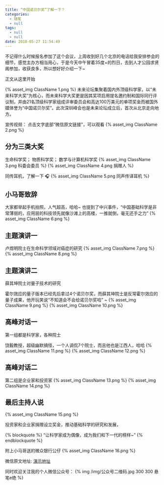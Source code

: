 ```yaml
---
title: “中国诺贝尔奖”了解一下？
categories:
  - 随笔
  - null
tags:
  - null
  - null
date: 2018-05-27 11:54:49
---
```


不记得什么时候报名参加了这个会议，上周收到好几个北京的电话给我安排参会的细节，感觉主办方相当用心，于是今天中午冒着35度+的烈日，去到人才公园求贤阁参加，收获良多，所以想好好介绍一下~

正文从这里开始

{% asset_img ClassName 1.png  %}
未来论坛集聚着国内外顶级科学家，以“未来科学大奖”为核心，而未来科学大奖更是因其奖项启用提名邀约制和国际同行评议制，并由21名顶级科学家组成评审委员会和高达100万美元的单项奖金而被国外媒体誉为“中国诺贝尔奖”。此次深圳峰会也是未来论坛成立后，首次从北京走向地方。

宣传视频：
点击文字底部“微信原文链接”，可以观看
{% asset_img ClassName 2.png  %}

## 分为三类大奖
生命科学奖； 物质科学奖； 数学与计算机科学奖
{% asset_img ClassName 3.png 科委会委员 %}
{% asset_img ClassName 4.png 捐赠人 %}

同传耳机，了解一下 🎧
{% asset_img ClassName 5.png 同声传译耳机 %}

## 小马哥致辞
大家都举起手机拍照，人气超高，哈哈~
也提到了中兴事件，“中国基础科学是非常薄弱的，应用层的科技领先就像沙滩上的高楼，一推就倒，毫无还手之力”
{% asset_img ClassName 6.png  %}

## 主题演讲一
卢煜明院士在生命科学领域对癌症的研究
{% asset_img ClassName 7.png  %}
{% asset_img ClassName 8.png  %}

## 主题演讲二
薛其坤院士对量子技术的研究

霍尔效应的量子版本已经先后拿过4个诺贝尔奖，而薛其坤院士是反常霍尔效应的量子成果，他开玩笑说“不知道会不会给诺贝尔奖哈” ~
{% asset_img ClassName 9.png  %}
{% asset_img ClassName 10.png  %}

## 高峰对话一
第一组都是科学家，各种院士

饶毅教授，超级幽默搞怪，一个人调侃7个院士，而且他也是江西人，哈哈
{% asset_img ClassName 11.png  %}
{% asset_img ClassName 12.png  %}

## 高峰对话二
第二组是企业家和投资家
{% asset_img ClassName 13.png  %}
{% asset_img ClassName 14.png  %}

## 最后主持人说
{% asset_img ClassName 15.png  %}

投资家和企业家捐赠设立奖金，推动基础科学的研究和发展，

{% blockquote %}
“让科学家成为偶像，成为我们和下一代的榜样~”
{% endblockquote %}


附上小马哥送的微众银行公仔
{% asset_img ClassName 16.png  %}
 
微信原文地址: [演示地址](https://mp.weixin.qq.com/s/l8HVRhW6xXcffX4NTylJwA)

同时欢迎关注我的个人微信公众号：
{% img  /img/公众号二维码.jpg 300 300 悬笔e绝 %}